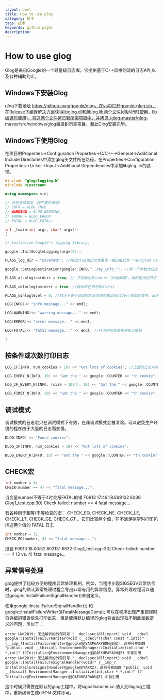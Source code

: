 ```yaml
---
layout: post
title: How to use glog
category: 技术
tags: 技术
keywords: github pages
description: 
---
```


# How to use glog

Glog是来自Google的一个轻量级日志库，它提供基于C++风格的流的日志API,以及各种辅助的宏。

## Windows下安装Glog

glog下载地址 https://github.com/google/glog，在vs中打开google-glog.sln，在Release下编译解决方案获得libglog.dll和liblog.lib两个文件(dll运行时使用，lib编译时使用)，将这两个文件拷贝到所需项目中，并拷贝./glog-master/glog-master/src/windows/glog目录到所需项目，至此Glog安装完毕。

## Windows下使用Glog

在项目的Properties->Configuration Properties->C/C++->General->Additional Include Directories中添加glog头文件所在路径，在Properties->Configuration Properties->Linker->Input->Additional Dependencies中添加libglog.lib的路径。

```c++
#include "glog/logging.h"
#include <iostream>

using namespace std;

// 日志支持类型（按严重性递增）
// INFO = GLOG_INFO
// WARNING = GLOG_WARNING,
// ERROR = GLOG_ERROR
// FATAL = GLOG_FATAL;

int _tmain(int argc, char* argv[])
{

// Initialize Google's logging library. 

google::InitGoogleLogging(argv[0]);

FLAGS_log_dir = "SavePath"; //指定glog输出文件路径（输出格式为 "<program name>.<hostname>.<user name>.log.<severity level>.<date>.<time>.<pid>"）

google::SetLogDestination(google::INFO,"../my_info_"); //第一个参数为日志级别，第二个参数表示输出目录及日志文件名前缀。

FLAGS_alsologtostderr = true; // 日志输出到stderr（终端屏幕），同时输出到日志文件。 FLAGS_logtostderr = true 日志输出到stderr，不输出到日志文件。

FLAGS_colorlogtostderr = true; //输出彩色日志到stderr

FLAGS_minloglevel = 0; //将大于等于该级别的日志同时输出到stderr和指定文件。日志级别 INFO, WARNING, ERROR, FATAL 的值分别为0、1、2、3。

LOG(INFO)<< "info message..." << endl;

LOG(WARNING)<< "warning message..." << endl;

LOG(ERROR)<< "error message..." << endl;

LOG(FATAL)<< "fatal message..." << endl; //打印完信息后程序终止报错

}
``` 

## 按条件或次数打印日志

```c++
LOG_IF(INFO, num_cookies > 10) << "Got lots of cookies"; //上面的日志只有在满足 num_cookies > 10 时才会打印。

LOG_EVERY_N(INFO, 10) << "Got the " << google::COUNTER << "th cookie"; //执行的第1、11、21、...次时打印日志。 (google::COUNTER 用来表示是哪一次执行)

LOG_IF_EVERY_N(INFO, (size > 1024), 10) << "Got the " << google::COUNTER << "th big cookie"; //执行满足条件的第1、11、21、...次。

LOG_FIRST_N(INFO, 20) << "Got the " << google::COUNTER << "th cookie"; //打印前20次。
```

## 调试模式

调试模式的日志宏只在调试模式下有效，在非调试模式会被清除。可以避免生产环境的程序由于大量的日志而变慢。

```c++
DLOG(INFO) << "Found cookies";

DLOG_IF(INFO, num_cookies > 10) << "Got lots of cookies";

DLOG_EVERY_N(INFO, 10) << "Got the " << google::COUNTER << "th cookie";
```
## CHECK宏

```c++
int number = 3;
CHECK(number == 4) << "fatal message...";
```

当变量number不等于4时会报FATAL的错 F0913 17:49:18.869132  8036 Glog1_test.cpp:30] Check failed: number == 4 fatal message...

有各种用于相等/不等检查的宏： CHECK_EQ, CHECK_NE, CHECK_LE, CHECK_LT, CHECK_GE, CHECK_GT 。它们比较两个值，在不满足期望时打印包括这两个值的 FATAL 日志

```c++
int number = 3;
CHECK_EQ(number, 4) << "fatal message...";
```

报错 F0913 18:00:52.602131  6632 Glog1_test.cpp:30] Check failed: number == 4 (3 vs. 4) fatal message...

## 异常信号处理

glog提供了比较方便的程序异常处理机制。例如，当程序出现SIGSEGV异常信号时，glog的默认异常处理过程会导出非常有用的异常信息。异常处理过程可以通过google::InstallFailureSignalHandler()来自定义。

使用google::InstallFailureSignalHandler(); 和 google::InstallFailureWriter(&FatalMessageDump); 可以在程序出现严重错误时将详细的错误信息打印出来，但是使用默认编译的glog将会出现找不到此函数定义的问题，类似于：

```
error LNK2019: 无法解析的外部符号 "__declspec(dllimport) void __cdecl google::InstallFailureWriter(void (__cdecl*)(char const *,int))" (__imp_?InstallFailureWriter@google@@YAXP6AXPBDH@Z@Z)，该符号在函数 "public: void __thiscall EnvironmentManager::Initialize(int,char * *,int)" (?Initialize@EnvironmentManager@@QAEXHPAPADH@Z) 中被引用
error LNK2019: 无法解析的外部符号 "__declspec(dllimport) void __cdecl google::InstallFailureSignalHandler(void)" (__imp_?InstallFailureSignalHandler@google@@YAXXZ)，该符号在函数 "public: void __thiscall EnvironmentManager::Initialize(int,char * *,int)" (?Initialize@EnvironmentManager@@QAEXHPAPADH@Z) 中被引用
```

这个时候只需要在默认的glog工程中，将signalhandler.cc 纳入到libglog工程中，重新编译生成dll个lib文件即可。
